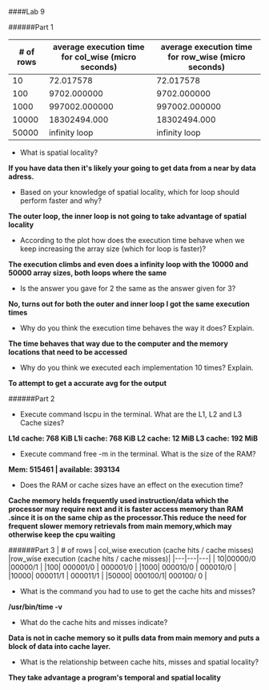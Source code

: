 ####Lab 9

######Part 1 

| # of rows   | average execution time for col_wise (micro seconds)   | average execution time for row_wise (micro seconds)  |
|---|---|---|
| 10|72.017578 |72.017578|
|100|9702.000000|9702.000000|
|1000|997002.000000|997002.000000|
|10000|18302494.000|18302494.000   |
|50000|infinity loop|infinity loop   |

- What is spatial locality?

**If you have data then it's likely your going to get data from a near by data adress.**

- Based on your knowledge of spatial locality, which for loop should perform faster and why?

**The outer loop, the inner loop is not going to take advantage of spatial locality**

- According to the plot how does the execution time behave when we keep increasing the array size (which for loop is faster)?

**The execution climbs and even does a infinity loop with the 10000 and 50000 array sizes, both loops where the same**


- Is the answer you gave for 2 the same as the answer given for 3?

**No, turns out for both the outer and inner loop I got the same execution times** 

- Why do you think the execution time behaves the way it does? Explain.

**The time behaves that way due to the computer and the memory locations that need to be accessed**

- Why do you think we executed each implementation 10 times? Explain.

**To attempt to get a accurate avg for the output**

######Part 2

- Execute command lscpu in the terminal. What are the L1, L2 and L3 Cache sizes?

**L1d cache:                       768 KiB
L1i cache:                       768 KiB
L2 cache:                        12 MiB
L3 cache:                        192 MiB**

- Execute command free -m in the terminal. What is the size of the RAM?

**Mem:         515461 | available: 393134**

- Does the RAM or cache sizes have an effect on the execution time?

**Cache memory helds frequently used instruction/data which the processor may require next and it is faster access memory than RAM .since it is on the same chip as the processor.This reduce the need for frequent slower memory retrievals from main memory,which may otherwise keep the cpu waiting**


######Part 3
| # of rows   | col_wise execution (cache hits / cache misses) |row_wise execution (cache hits / cache misses)|
|---|---|---|
| 10|00000/0 |00000/1 |
|100| 000001/0 | 000001/0 |
|1000| 000010/0 | 000010/0 |
|10000| 000011/1 | 000011/1  |
|50000| 000100/1| 000100/ 0  |


- What is the command you had to use to get the cache hits and misses?

**/usr/bin/time -v**

- What do the cache hits and misses indicate?

**Data is not in cache memory so it pulls data from main memory and puts a block of data into cache layer.**

- What is the relationship between cache hits, misses and spatial locality? 

**They take advantage a program's temporal and spatial locality**
